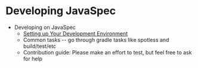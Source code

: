 # Developing JavaSpec

* Developing on JavaSpec
  * [Setting up Your Development Environment](./doc/development-environment.md)
  * Common tasks -- go through gradle tasks like spotless and build/test/etc
  * Contribution guide: Please make an effort to test, but feel free to ask for
    help
